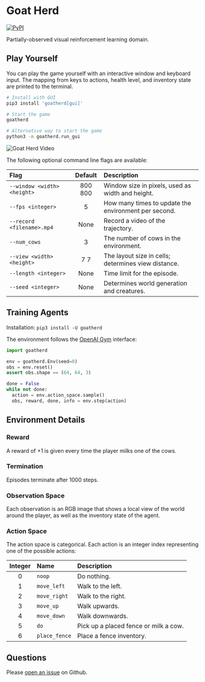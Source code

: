 # Goat Herd

[![PyPI](https://img.shields.io/pypi/v/goatherd.svg)](https://pypi.python.org/pypi/goatherd/#history)

Partially-observed visual reinforcement learning domain.

## Play Yourself

You can play the game yourself with an interactive window and keyboard input.
The mapping from keys to actions, health level, and inventory state are printed
to the terminal.

```sh
# Install with GUI
pip3 install 'goatherd[gui]'

# Start the game
goatherd

# Alternative way to start the game
python3 -m goatherd.run_gui
```

![Goat Herd Video](https://github.com/danijar/goatherd/raw/main/media/video.gif)

The following optional command line flags are available:

| Flag | Default | Description |
| :--- | :-----: | :---------- |
| `--window <width> <height>` | 800 800 | Window size in pixels, used as width and height. |
| `--fps <integer>` | 5 | How many times to update the environment per second. |
| `--record <filename>.mp4` | None | Record a video of the trajectory. |
| `--num_cows` | 3 | The number of cows in the environment. |
| `--view <width> <height>` | 7 7 | The layout size in cells; determines view distance. |
| `--length <integer>` | None | Time limit for the episode. |
| `--seed <integer>` | None | Determines world generation and creatures. |

## Training Agents

Installation: `pip3 install -U goatherd`

The environment follows the [OpenAI Gym][gym] interface:

```py
import goatherd

env = goatherd.Env(seed=0)
obs = env.reset()
assert obs.shape == (64, 64, 3)

done = False
while not done:
  action = env.action_space.sample()
  obs, reward, done, info = env.step(action)
```

[gym]: https://github.com/openai/gym

## Environment Details

### Reward

A reward of +1 is given every time the player milks one of the cows.

### Termination

Episodes terminate after 1000 steps.

### Observation Space

Each observation is an RGB image that shows a local view of the world around
the player, as well as the inventory state of the agent.

### Action Space

The action space is categorical. Each action is an integer index representing
one of the possible actions:

| Integer | Name | Description |
| :-----: | :--- | :---------- |
| 0 | `noop` | Do nothing. |
| 1 | `move_left` | Walk to the left. |
| 2 | `move_right` | Walk to the right. |
| 3 | `move_up` | Walk upwards. |
| 4 | `move_down` | Walk downwards. |
| 5 | `do` | Pick up a placed fence or milk a cow. |
| 6 | `place_fence` | Place a fence inventory. |

## Questions

Please [open an issue][issues] on Github.

[issues]: https://github.com/danijar/goatherd/issues
